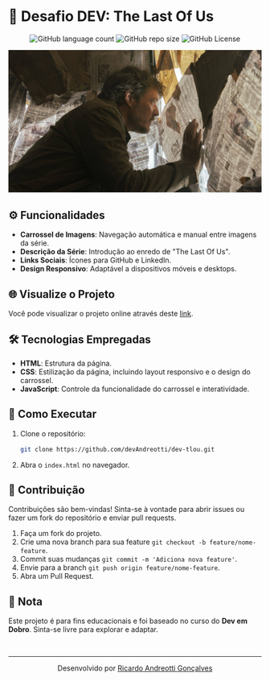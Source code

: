 <!-- Projeto Finalizado -->
# 🧪 Desafio DEV: The Last Of Us
<p align="center">
  <!-- Contador de linguagens do GitHub -->
  <img alt="GitHub language count" src="https://img.shields.io/github/languages/count/devAndreotti/dev-tlou?color=FFF&labelColor=7e5840&style=flat-square">
  <!-- Tamanho do repositório no GitHub -->
  <img alt="GitHub repo size" src="https://img.shields.io/github/repo-size/devAndreotti/dev-tlou?color=FFF&labelColor=7e5840&style=flat-square">
  <!-- Licença do GitHub -->
  <img alt="GitHub License" src="https://img.shields.io/github/license/devAndreotti/devAndreotti?color=FFF&labelColor=7e5840&style=flat-square">
</p>

<div align="center">
  <img src="./src/imagens/tlou-3.jpg" alt="The Last Of Us Banner"/>
</div>

## ⚙️ Funcionalidades
- **Carrossel de Imagens**: Navegação automática e manual entre imagens da série.
- **Descrição da Série**: Introdução ao enredo de "The Last Of Us".
- **Links Sociais**: Ícones para GitHub e LinkedIn.
- **Design Responsivo**: Adaptável a dispositivos móveis e desktops.

## 🌐 Visualize o Projeto
Você pode visualizar o projeto online através deste [link](https://devandreotti.github.io/dev-tlou/).

## 🛠 Tecnologias Empregadas
- **HTML**: Estrutura da página.
- **CSS**: Estilização da página, incluindo layout responsivo e o design do carrossel.
- **JavaScript**: Controle da funcionalidade do carrossel e interatividade.

## 🚀 Como Executar
1. Clone o repositório:
   ```bash
   git clone https://github.com/devAndreotti/dev-tlou.git
   ```
2. Abra o `index.html` no navegador.

## 💪 Contribuição
Contribuições são bem-vindas! Sinta-se à vontade para abrir issues ou fazer um fork do repositório e enviar pull requests.
1. Faça um fork do projeto.
2. Crie uma nova branch para sua feature `git checkout -b feature/nome-feature`.
3. Commit suas mudanças `git commit -m 'Adiciona nova feature'`.
4. Envie para a branch `git push origin feature/nome-feature`.
5. Abra um Pull Request.

## 📝 Nota
Este projeto é para fins educacionais e foi baseado no curso do **Dev em Dobro**. Sinta-se livre para explorar e adaptar.

<br>

---
<p align="center"> Desenvolvido por <a href="https://github.com/devAndreotti">Ricardo Andreotti Gonçalves</a> </p>
